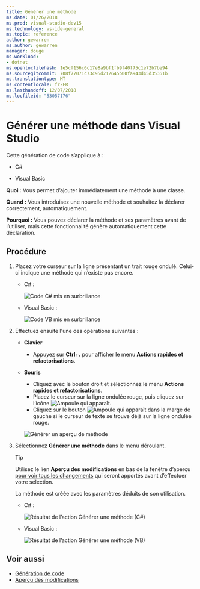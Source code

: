 ```yaml
---
title: Générer une méthode
ms.date: 01/26/2018
ms.prod: visual-studio-dev15
ms.technology: vs-ide-general
ms.topic: reference
author: gewarren
ms.author: gewarren
manager: douge
ms.workload:
- dotnet
ms.openlocfilehash: 1e5cf156c6c17e8a9bf1fb9f40f75c1e72b7be94
ms.sourcegitcommit: 708f77071c73c95d212645b00fa943d45d35361b
ms.translationtype: HT
ms.contentlocale: fr-FR
ms.lasthandoff: 12/07/2018
ms.locfileid: "53057176"
---
```

# <a name="generate-a-method-in-visual-studio"></a>Générer une méthode dans Visual Studio

Cette génération de code s’applique à :

- C#

- Visual Basic

**Quoi :** Vous permet d’ajouter immédiatement une méthode à une classe.

**Quand :** Vous introduisez une nouvelle méthode et souhaitez la déclarer correctement, automatiquement.

**Pourquoi :** Vous pouvez déclarer la méthode et ses paramètres avant de l’utiliser, mais cette fonctionnalité génère automatiquement cette déclaration.

## <a name="how-to"></a>Procédure

1. Placez votre curseur sur la ligne présentant un trait rouge ondulé. Celui-ci indique une méthode qui n’existe pas encore.

   - C# :

       ![Code C# mis en surbrillance](media/method-highlight-cs.png)

   - Visual Basic :

       ![Code VB mis en surbrillance](media/method-highlight-vb.png)

2. Effectuez ensuite l'une des opérations suivantes :

   - **Clavier**
      - Appuyez sur **Ctrl**+**.** pour afficher le menu **Actions rapides et refactorisations**.
   - **Souris**
      - Cliquez avec le bouton droit et sélectionnez le menu **Actions rapides et refactorisations**.
      - Placez le curseur sur la ligne ondulée rouge, puis cliquez sur l’icône ![Ampoule](media/bulb-cs.png) qui apparaît.
      - Cliquez sur le bouton ![Ampoule](media/bulb-cs.png) qui apparaît dans la marge de gauche si le curseur de texte se trouve déjà sur la ligne ondulée rouge.

      ![Générer un aperçu de méthode](media/method-preview-cs.png)

3. Sélectionnez **Générer une méthode** dans le menu déroulant.

   > [!TIP]
   > Utilisez le lien **Aperçu des modifications** en bas de la fenêtre d’aperçu [pour voir tous les changements](../../ide/preview-changes.md) qui seront apportés avant d’effectuer votre sélection.

   La méthode est créée avec les paramètres déduits de son utilisation.

   - C# :

       ![Résultat de l’action Générer une méthode (C#)](media/method-result-cs.png)

   - Visual Basic :

       ![Résultat de l’action Générer une méthode (VB)](media/method-result-vb.png)

## <a name="see-also"></a>Voir aussi

- [Génération de code](../code-generation-in-visual-studio.md)
- [Aperçu des modifications](../../ide/preview-changes.md)